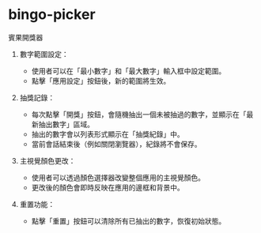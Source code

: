 # bingo-picker
賓果開獎器

1. 數字範圍設定：
    - 使用者可以在「最小數字」和「最大數字」輸入框中設定範圍。
    - 點擊「應用設定」按鈕後，新的範圍將生效。

2. 抽獎記錄：
    - 每次點擊「開獎」按鈕，會隨機抽出一個未被抽過的數字，並顯示在「最新抽出數字」區域。
    - 抽出的數字會以列表形式顯示在「抽獎紀錄」中。
    - 當前會話結束後（例如關閉瀏覽器），紀錄將不會保存。

3. 主視覺顏色更改：
    - 使用者可以透過顏色選擇器改變整個應用的主視覺顏色。
    - 更改後的顏色會即時反映在應用的邊框和背景中。

4. 重置功能：
    - 點擊「重置」按鈕可以清除所有已抽出的數字，恢復初始狀態。
